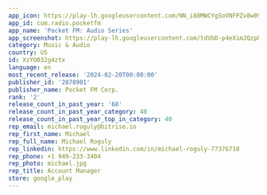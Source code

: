 ```yaml
---
app_icon: https://play-lh.googleusercontent.com/NN_i80MWCYgSoVNFPZv8w09gIxUzRbXhPl7d00jgff2xDSKaXqTtjNZFSh_DfDPP1w
app_id: com.radio.pocketfm
app_name: 'Pocket FM: Audio Series'
app_screenshot: https://play-lh.googleusercontent.com/tdVbD-p4eXimJQzpDy2a51sYkvy_Su4qzWKMMq0CozvCGxf2xnQZbkrBD2R7_oiWPLI
category: Music & Audio
country: US
id: XzYO032g4ztx
language: en
most_recent_release: '2024-02-20T00:00:00'
publisher_id: '2878901'
publisher_name: Pocket FM Corp.
rank: '2'
release_count_in_past_year: '68'
release_count_in_past_year_category: 40
release_count_in_past_year_top_in_category: 40
rep_email: michael.roguly@bitrise.io
rep_first_name: Michael
rep_full_name: Michael Roguly
rep_linkedin: https://www.linkedin.com/in/michael-roguly-77376710
rep_phone: +1 949-233-3404
rep_photo: michael.jpg
rep_title: Account Manager
store: google_play
---
```

